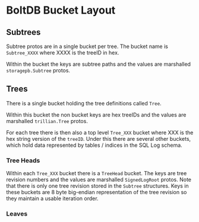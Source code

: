 # BoltDB Bucket Layout

## Subtrees

Subtree protos are in a single bucket per tree. The bucket name is `Subtree_XXXX`
where XXXX is the treeID in hex.

Within the bucket the keys are subtree paths and the values are marshalled `storagepb.Subtree` protos.

## Trees

There is a single bucket holding the tree definitions called `Tree`.

Within this bucket the non bucket keys are hex treeIDs and the values are 
marshalled `trillian.Tree` protos.

For each tree there is then also a top level `Tree_XXX` bucket where XXX is the hex
string version of the `treeID`. Under this there are several other buckets,
which hold data represented by tables / indices in the SQL Log schema.

### Tree Heads

Within each `Tree_XXX` bucket there is a `TreeHead` bucket. The keys are tree revision numbers
and the values are marshalled `SignedLogRoot` protos. Note that there is only
one tree revision stored in the `Subtree` structures. Keys in these buckets are 8
byte big-endian representation of the tree revision so they maintain a usable
iteration order.

### Leaves

